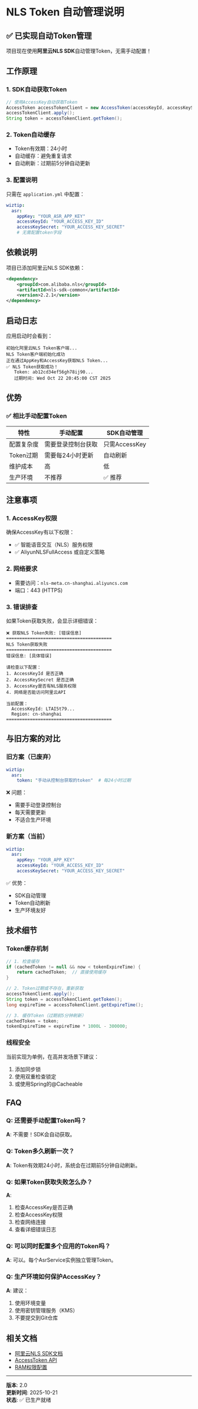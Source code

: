 # NLS Token 自动管理说明

## ✅ 已实现自动Token管理

项目现在使用**阿里云NLS SDK**自动管理Token，无需手动配置！

## 工作原理

### 1. SDK自动获取Token

```java
// 使用AccessKey自动获取Token
AccessToken accessTokenClient = new AccessToken(accessKeyId, accessKeySecret);
accessTokenClient.apply();
String token = accessTokenClient.getToken();
```

### 2. Token自动缓存

- Token有效期：24小时
- 自动缓存：避免重复请求
- 自动刷新：过期前5分钟自动更新

### 3. 配置说明

只需在 `application.yml` 中配置：

```yaml
wiztip:
  asr:
    appKey: "YOUR_ASR_APP_KEY"
    accessKeyId: "YOUR_ACCESS_KEY_ID"
    accessKeySecret: "YOUR_ACCESS_KEY_SECRET"
    # 无需配置token字段
```

## 依赖说明

项目已添加阿里云NLS SDK依赖：

```xml
<dependency>
    <groupId>com.alibaba.nls</groupId>
    <artifactId>nls-sdk-common</artifactId>
    <version>2.2.1</version>
</dependency>
```

## 启动日志

应用启动时会看到：

```
初始化阿里云NLS Token客户端...
NLS Token客户端初始化成功
正在通过AppKey和AccessKey获取NLS Token...
✅ NLS Token获取成功！
   Token: ab12cd34ef56gh78ij90...
   过期时间: Wed Oct 22 20:45:00 CST 2025
```

## 优势

### ✅ 相比手动配置Token

| 特性 | 手动配置 | SDK自动管理 |
|------|---------|------------|
| 配置复杂度 | 需要登录控制台获取 | 只需AccessKey |
| Token过期 | 需要每24小时更新 | 自动刷新 |
| 维护成本 | 高 | 低 |
| 生产环境 | 不推荐 | ✅ 推荐 |

## 注意事项

### 1. AccessKey权限

确保AccessKey有以下权限：
- ✅ 智能语音交互（NLS）服务权限
- ✅ AliyunNLSFullAccess 或自定义策略

### 2. 网络要求

- 需要访问：`nls-meta.cn-shanghai.aliyuncs.com`
- 端口：443 (HTTPS)

### 3. 错误排查

如果Token获取失败，会显示详细错误：

```
❌ 获取NLS Token失败: [错误信息]
========================================
NLS Token获取失败
========================================
错误信息: [具体错误]

请检查以下配置：
1. AccessKeyId 是否正确
2. AccessKeySecret 是否正确
3. AccessKey是否有NLS服务权限
4. 网络是否能访问阿里云API

当前配置：
  AccessKeyId: LTAI5t79...
  Region: cn-shanghai
========================================
```

## 与旧方案的对比

### 旧方案（已废弃）

```yaml
wiztip:
  asr:
    token: "手动从控制台获取的token"  # 每24小时过期
```

❌ 问题：
- 需要手动登录控制台
- 每天需要更新
- 不适合生产环境

### 新方案（当前）

```yaml
wiztip:
  asr:
    appKey: "YOUR_APP_KEY"
    accessKeyId: "YOUR_ACCESS_KEY_ID"
    accessKeySecret: "YOUR_ACCESS_KEY_SECRET"
```

✅ 优势：
- SDK自动管理
- Token自动刷新
- 生产环境友好

## 技术细节

### Token缓存机制

```java
// 1. 检查缓存
if (cachedToken != null && now < tokenExpireTime) {
    return cachedToken;  // 直接使用缓存
}

// 2. Token过期或不存在，重新获取
accessTokenClient.apply();
String token = accessTokenClient.getToken();
long expireTime = accessTokenClient.getExpireTime();

// 3. 缓存Token（过期前5分钟刷新）
cachedToken = token;
tokenExpireTime = expireTime * 1000L - 300000;
```

### 线程安全

当前实现为单例，在高并发场景下建议：
1. 添加同步锁
2. 使用双重检查锁定
3. 或使用Spring的@Cacheable

## FAQ

### Q: 还需要手动配置Token吗？

**A**: 不需要！SDK会自动获取。

### Q: Token多久刷新一次？

**A**: Token有效期24小时，系统会在过期前5分钟自动刷新。

### Q: 如果Token获取失败怎么办？

**A**: 
1. 检查AccessKey是否正确
2. 检查AccessKey权限
3. 检查网络连接
4. 查看详细错误日志

### Q: 可以同时配置多个应用的Token吗？

**A**: 可以。每个AsrService实例独立管理Token。

### Q: 生产环境如何保护AccessKey？

**A**: 建议：
1. 使用环境变量
2. 使用密钥管理服务（KMS）
3. 不要提交到Git仓库

## 相关文档

- [阿里云NLS SDK文档](https://help.aliyun.com/document_detail/120727.html)
- [AccessToken API](https://help.aliyun.com/document_detail/450255.html)
- [RAM权限配置](https://help.aliyun.com/document_detail/57445.html)

---

**版本**: 2.0  
**更新时间**: 2025-10-21  
**状态**: ✅ 已生产就绪

